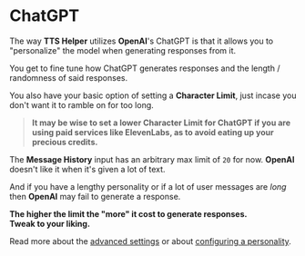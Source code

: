 # ChatGPT

The way **TTS Helper** utilizes **OpenAI**'s ChatGPT is that it allows you to "personalize" the model when generating responses from it.

You get to fine tune how ChatGPT generates responses and the length / randomness of said responses.

You also have your basic option of setting a **Character Limit**, just incase you don't want it to ramble on for too long.

> **It may be wise to set a lower Character Limit for ChatGPT if you are using paid services like ElevenLabs, as to avoid eating up your precious credits.**

The **Message History** input has an arbitrary max limit of `20` for now. **OpenAI** doesn't like it when it's given a lot of text.

And if you have a lengthy personality or if a lot of user messages are _long_ then **OpenAI** may fail to generate a response.

**The higher the limit the "more" it cost to generate responses.**  
**Tweak to your liking.**

Read more about the [advanced settings](./chat-gpt-personality-advanced.md) or about [configuring a personality](./chat-gpt-personality.md).